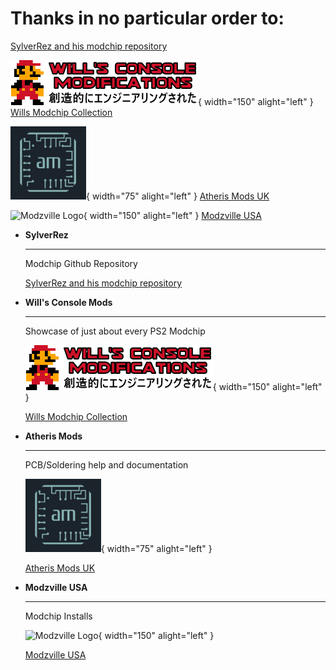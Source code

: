 # Thanks in no particular order to:

[SylverRez and his modchip repository](https://github.com/m4x10187/ps2-modchip-files)

![Will's Console Mods and pictures/info of many many modchips](thanks/willsconsolemods.png){ width="150" alight="left" } [Wills Modchip Collection](https://www.willsconsolemodifications.co.uk/ps2-wiki/chips.php)

![Atheris Logo](thanks/atherismods.png){ width="75" alight="left" } [Atheris Mods UK](https://linktr.ee/atherismods)

![Modzville Logo](thanks/mvusalogo.avif){ width="150" alight="left" } [Modzville USA](https://modzvilleusa.com/)


<div class="grid cards" markdown>

-   __SylverRez__

    ---

    Modchip Github Repository

    [SylverRez and his modchip repository](https://github.com/m4x10187/ps2-modchip-files)


-   __Will's Console Mods__

    ---

    Showcase of just about every PS2 Modchip

    ![Will's Console Mods and pictures/info of many many modchips](thanks/willsconsolemods.png){ width="150" alight="left" }

    [Wills Modchip Collection](https://www.willsconsolemodifications.co.uk/ps2-wiki/chips.php)

-   __Atheris Mods__

    ---

    PCB/Soldering help and documentation

    ![Atheris Logo](thanks/atherismods.png){ width="75" alight="left" }

    [Atheris Mods UK](https://linktr.ee/atherismods)

-   __Modzville USA__

    ---

    Modchip Installs

    ![Modzville Logo](thanks/mvusalogo.avif){ width="150" alight="left" }

    [Modzville USA](https://modzvilleusa.com/)

</div>
